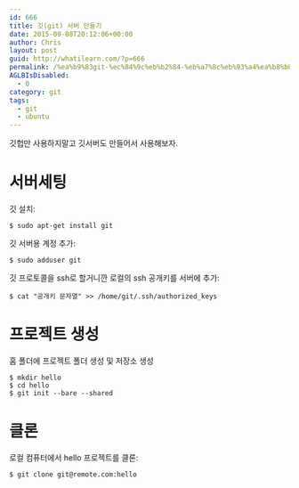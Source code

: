 ```yaml
---
id: 666
title: 깃(git) 서버 만들기
date: 2015-09-08T20:12:06+00:00
author: Chris
layout: post
guid: http://whatilearn.com/?p=666
permalink: /%ea%b9%83git-%ec%84%9c%eb%b2%84-%eb%a7%8c%eb%93%a4%ea%b8%b0/
AGLBIsDisabled:
  - 0
category: git 
tags:
  - git
  - ubuntu
---
```

깃헙만 사용하지말고 깃서버도 만들어서 사용해보자.

서버세팅
======

깃 설치:

```
$ sudo apt-get install git
```

깃 서버용 계정 추가:

```
$ sudo adduser git
```

깃 프로토콜을 ssh로 할거니깐 로컬의 ssh 공개키를 서버에 추가:

```
$ cat "공개키 문자열" >> /home/git/.ssh/authorized_keys
```


프로젝트 생성
==========

홈 폴더에 프로젝트 폴더 생성 및 저장소 생성

```
$ mkdir hello
$ cd hello
$ git init --bare --shared
```

클론 
===

로컬 컴퓨터에서 hello 프로젝트를 클론:

```
$ git clone git@remote.com:hello
```
